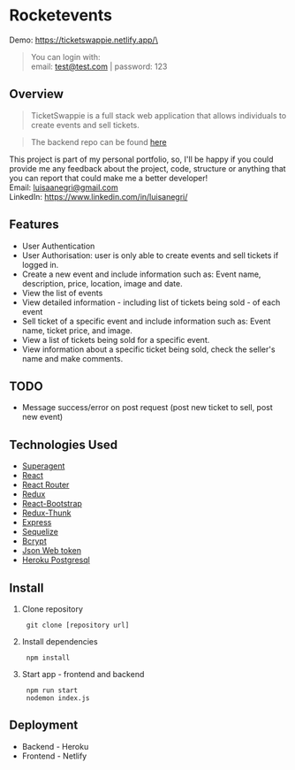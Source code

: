 # Rocketevents
Demo: https://ticketswappie.netlify.app/\
>You can login with:\
email: test@test.com | password: 123

## Overview

>TicketSwappie is a full stack web application that allows individuals to create events and sell tickets. 

>The backend repo can be found [here](https://github.com/luisanegri/ticketswappie-server)


This project is part of my personal portfolio, so, I'll be happy if you could provide me any feedback about the project, code, structure or anything that you can report that could make me a better developer!\
Email: <luisaanegri@gmail.com>\
LinkedIn: https://www.linkedin.com/in/luisanegri/

## Features

* User Authentication
* User Authorisation: user is only able to create events and sell tickets if logged in.
* Create a new event and include information such as: Event name, description, price, location, image and date.
* View the list of events
* View detailed information - including list of tickets being sold - of each event
* Sell ticket of a specific event and include information such as: Event name, ticket price, and image.
* View a list of tickets being sold for a specific event.
* View information about a specific ticket being sold, check the seller's name and make comments.

## TODO

* Message success/error on post request (post new ticket to sell, post new event)

## Technologies Used

* [Superagent](https://visionmedia.github.io/superagent/)
* [React](https://reactjs.org/)
* [React Router](https://reacttraining.com/react-router/web/guides/quick-start)
* [Redux](https://redux.js.org/)
* [React-Bootstrap](https://react-bootstrap.github.io/)
* [Redux-Thunk](https://github.com/reduxjs/redux-thunk)
* [Express](https://expressjs.com/)
* [Sequelize](https://sequelize.org/)
* [Bcrypt](https://www.npmjs.com/package/bcrypt)
* [Json Web token](https://www.npmjs.com/package/jsonwebtoken)
* [Heroku Postgresql](https://elements.heroku.com/addons/heroku-postgresql)


## Install

1. Clone repository

        git clone [repository url]
        
2. Install dependencies

        npm install
        
3. Start app - frontend and backend

        npm run start 
        nodemon index.js
        
## Deployment

* Backend - Heroku
* Frontend - Netlify
